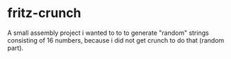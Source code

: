 # fritz-crunch

A small assembly project i wanted to to to generate "random" strings consisting of 16 numbers, because i did not get crunch to do that (random part).
